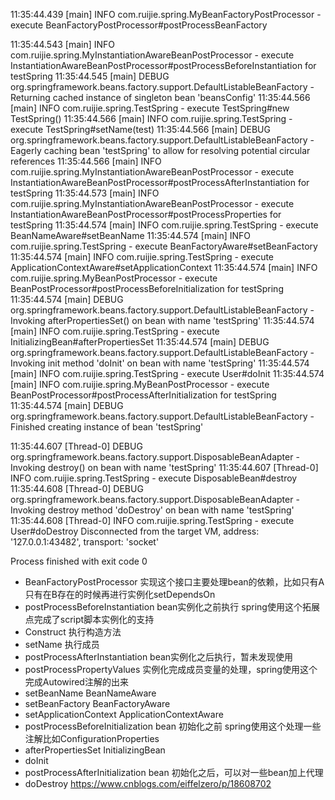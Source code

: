 
11:35:44.439 [main] INFO com.ruijie.spring.MyBeanFactoryPostProcessor - execute BeanFactoryPostProcessor#postProcessBeanFactory

11:35:44.543 [main] INFO com.ruijie.spring.MyInstantiationAwareBeanPostProcessor - execute InstantiationAwareBeanPostProcessor#postProcessBeforeInstantiation for testSpring
11:35:44.545 [main] DEBUG org.springframework.beans.factory.support.DefaultListableBeanFactory - Returning cached instance of singleton bean 'beansConfig'
11:35:44.566 [main] INFO com.ruijie.spring.TestSpring - execute TestSpring#new TestSpring()
11:35:44.566 [main] INFO com.ruijie.spring.TestSpring - execute TestSpring#setName(test)
11:35:44.566 [main] DEBUG org.springframework.beans.factory.support.DefaultListableBeanFactory - Eagerly caching bean 'testSpring' to allow for resolving potential circular references
11:35:44.566 [main] INFO com.ruijie.spring.MyInstantiationAwareBeanPostProcessor - execute InstantiationAwareBeanPostProcessor#postProcessAfterInstantiation for testSpring
11:35:44.573 [main] INFO com.ruijie.spring.MyInstantiationAwareBeanPostProcessor - execute InstantiationAwareBeanPostProcessor#postProcessProperties for testSpring
11:35:44.574 [main] INFO com.ruijie.spring.TestSpring - execute BeanNameAware#setBeanName
11:35:44.574 [main] INFO com.ruijie.spring.TestSpring - execute BeanFactoryAware#setBeanFactory
11:35:44.574 [main] INFO com.ruijie.spring.TestSpring - execute ApplicationContextAware#setApplicationContext
11:35:44.574 [main] INFO com.ruijie.spring.MyBeanPostProcessor - execute BeanPostProcessor#postProcessBeforeInitialization for testSpring
11:35:44.574 [main] DEBUG org.springframework.beans.factory.support.DefaultListableBeanFactory - Invoking afterPropertiesSet() on bean with name 'testSpring'
11:35:44.574 [main] INFO com.ruijie.spring.TestSpring - execute InitializingBean#afterPropertiesSet
11:35:44.574 [main] DEBUG org.springframework.beans.factory.support.DefaultListableBeanFactory - Invoking init method  'doInit' on bean with name 'testSpring'
11:35:44.574 [main] INFO com.ruijie.spring.TestSpring - execute User#doInit
11:35:44.574 [main] INFO com.ruijie.spring.MyBeanPostProcessor - execute BeanPostProcessor#postProcessAfterInitialization for testSpring
11:35:44.574 [main] DEBUG org.springframework.beans.factory.support.DefaultListableBeanFactory - Finished creating instance of bean 'testSpring'

11:35:44.607 [Thread-0] DEBUG org.springframework.beans.factory.support.DisposableBeanAdapter - Invoking destroy() on bean with name 'testSpring'
11:35:44.607 [Thread-0] INFO com.ruijie.spring.TestSpring - execute DisposableBean#destroy
11:35:44.608 [Thread-0] DEBUG org.springframework.beans.factory.support.DisposableBeanAdapter - Invoking destroy method 'doDestroy' on bean with name 'testSpring'
11:35:44.608 [Thread-0] INFO com.ruijie.spring.TestSpring - execute User#doDestroy
Disconnected from the target VM, address: '127.0.0.1:43482', transport: 'socket'

Process finished with exit code 0

- BeanFactoryPostProcessor 实现这个接口主要处理bean的依赖，比如只有A只有在B存在的时候再进行实例化setDependsOn
- postProcessBeforeInstantiation bean实例化之前执行 spring使用这个拓展点完成了script脚本实例化的支持
- Construct 执行构造方法
- setName 执行成员
- postProcessAfterInstantiation bean实例化之后执行，暂未发现使用
- postProcessPropertyValues  实例化完成成员变量的处理，spring使用这个完成Autowired注解的出来
- setBeanName  BeanNameAware
- setBeanFactory   BeanFactoryAware            
- setApplicationContext  ApplicationContextAware
- postProcessBeforeInitialization  bean 初始化之前 spring使用这个处理一些注解比如ConfigurationProperties
- afterPropertiesSet  InitializingBean
- doInit
- postProcessAfterInitialization bean 初始化之后，可以对一些bean加上代理
- doDestroy
  https://www.cnblogs.com/eiffelzero/p/18608702